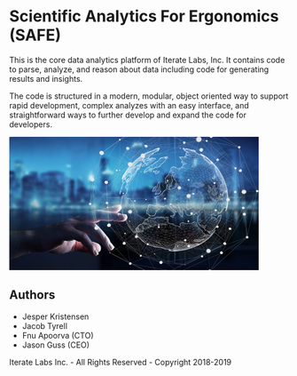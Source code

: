 # Scientific Analytics For Ergonomics (SAFE)

This is the core data analytics platform of Iterate Labs, Inc. It contains code to parse, analyze, and reason about
data including code for generating results and insights.

The code is structured in a modern, modular, object oriented way to support rapid development, complex analyzes with
an easy interface, and straightforward ways to further develop and expand the code for developers. 

<img src="data_analytics.jpg" width="450" height="240" />

## Authors

+ Jesper Kristensen
+ Jacob Tyrell
+ Fnu Apoorva (CTO)
+ Jason Guss (CEO)

Iterate Labs Inc. - All Rights Reserved - Copyright 2018-2019
